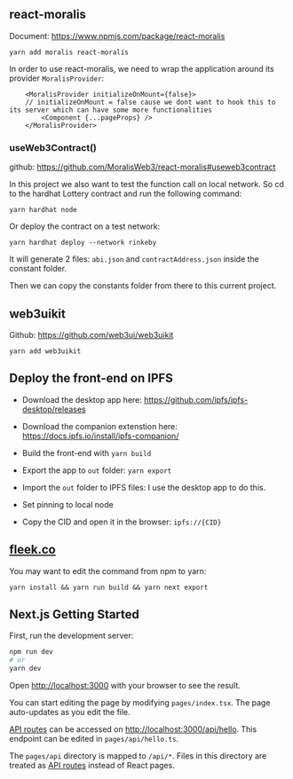 ## react-moralis

Document: https://www.npmjs.com/package/react-moralis

```
yarn add moralis react-moralis
```

In order to use react-moralis, we need to wrap the application around
its provider `MoralisProvider`:

```
    <MoralisProvider initializeOnMount={false}> 
    // initializeOnMount = false cause we dont want to hook this to its server which can have some more functionalities
		<Component {...pageProps} />
	</MoralisProvider>
```

### useWeb3Contract()

github: https://github.com/MoralisWeb3/react-moralis#useweb3contract

In this project we also want to test the function call on local network.
So cd to the hardhat Lottery contract and run the following command:

```
yarn hardhat node
```
Or deploy the contract on a test network:

```
yarn hardhat deploy --network rinkeby
```

It will generate 2 files: `abi.json` and `contractAddress.json` inside the constant folder.

Then we can copy the constants folder from there to this current project.

## web3uikit

Github: https://github.com/web3ui/web3uikit

```
yarn add web3uikit
```

## Deploy the front-end on IPFS

- Download the desktop app here: https://github.com/ipfs/ipfs-desktop/releases

- Download the companion extenstion here: https://docs.ipfs.io/install/ipfs-companion/

- Build the front-end with `yarn build`

- Export the app to `out` folder: `yarn export`

- Import the `out` folder to IPFS files: I use the desktop app to do this.

- Set pinning to local node

- Copy the CID and open it in the browser: `ipfs://{CID}`

## [fleek.co](https://fleek.co)

You may want to edit the command from npm to yarn:

```
yarn install && yarn run build && yarn next export
```


## Next.js Getting Started

First, run the development server:

```bash
npm run dev
# or
yarn dev
```

Open [http://localhost:3000](http://localhost:3000) with your browser to see the result.

You can start editing the page by modifying `pages/index.tsx`. The page auto-updates as you edit the file.

[API routes](https://nextjs.org/docs/api-routes/introduction) can be accessed on [http://localhost:3000/api/hello](http://localhost:3000/api/hello). This endpoint can be edited in `pages/api/hello.ts`.

The `pages/api` directory is mapped to `/api/*`. Files in this directory are treated as [API routes](https://nextjs.org/docs/api-routes/introduction) instead of React pages.
